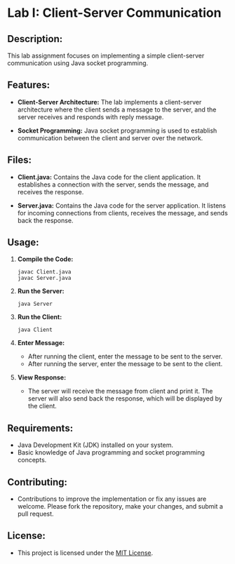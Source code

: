 # Lab I: Client-Server Communication

## Description:

This lab assignment focuses on implementing a simple client-server communication using Java socket programming.

## Features:

- **Client-Server Architecture:** The lab implements a client-server architecture where the client sends a message to the server, and the server receives and responds with reply message.
  
- **Socket Programming:** Java socket programming is used to establish communication between the client and server over the network.


## Files:

- **Client.java:** Contains the Java code for the client application. It establishes a connection with the server, sends the message, and receives the response.

- **Server.java:** Contains the Java code for the server application. It listens for incoming connections from clients, receives the message, and sends back the response.

## Usage:

1. **Compile the Code:**
   ```
   javac Client.java
   javac Server.java
   ```

2. **Run the Server:**
   ```
   java Server
   ```

3. **Run the Client:**
   ```
   java Client
   ```

4. **Enter Message:**
   - After running the client, enter the message to be sent to the server.
   - After running the server, enter the message to be sent to the client.

5. **View Response:**
   - The server will receive the message from client and print it. The server will also send back the response, which will be displayed by the client.

## Requirements:

- Java Development Kit (JDK) installed on your system.
- Basic knowledge of Java programming and socket programming concepts.

## Contributing:

- Contributions to improve the implementation or fix any issues are welcome. Please fork the repository, make your changes, and submit a pull request.

## License:

- This project is licensed under the [MIT License](LICENSE).
